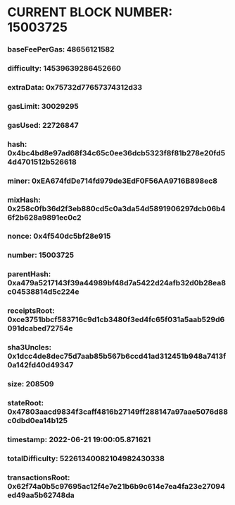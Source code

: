 # CURRENT BLOCK NUMBER: 15003725

### baseFeePerGas: 48656121582
### difficulty: 14539639286452660
### extraData: 0x75732d77657374312d33
### gasLimit: 30029295
### gasUsed: 22726847
### hash: 0x4bc4bd8e97ad68f34c65c0ee36dcb5323f8f81b278e20fd54d4701512b526618
### miner: 0xEA674fdDe714fd979de3EdF0F56AA9716B898ec8
### mixHash: 0x258c0fb36d2f3eb880cd5c0a3da54d5891906297dcb06b46f2b628a9891ec0c2
### nonce: 0x4f540dc5bf28e915
### number: 15003725
### parentHash: 0xa479a5217143f39a44989bf48d7a5422d24afb32d0b28ea8c04538814d5c224e
### receiptsRoot: 0xce3751bbcf583716c9d1cb3480f3ed4fc65f031a5aab529d6091dcabed72754e
### sha3Uncles: 0x1dcc4de8dec75d7aab85b567b6ccd41ad312451b948a7413f0a142fd40d49347
### size: 208509
### stateRoot: 0x47803aacd9834f3caff4816b27149ff288147a97aae5076d88c0dbd0ea14b125
### timestamp: 2022-06-21 19:00:05.871621
### totalDifficulty: 52261340082104982430338
### transactionsRoot: 0x62f74a0b5c97695ac12f4e7e21b6b9c614e7ea4fa23e27094ed49aa5b62748da
